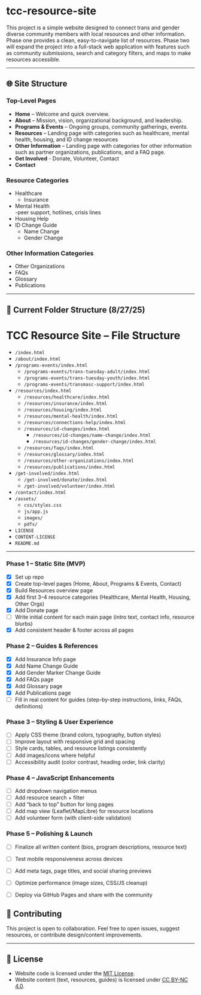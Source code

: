 # tcc-resource-site

This project is a simple website designed to connect trans and gender diverse community members with local resources and other information. Phase one provides a clean, easy-to-navigate list of resources. Phase two will expand the project into a full-stack web application with features such as community submissions, search and category filters, and maps to make resources accessible.

---

## 🌐 Site Structure

### Top-Level Pages
- **Home** – Welcome and quick overview.
- **About** – Mission, vision, organizational background, and leadership. 
- **Programs & Events** – Ongoing groups, community gatherings, events.
- **Resources** – Landing page with categories such as healthcare, mental health, housing, and ID change resources
- **Other Information** – Landing page with categories for other information such as partner organizations, publications, and a FAQ page. 
- **Get Involved** - Donate, Volunteer, Contact
- **Contact**

### Resource Categories
- Healthcare
  - Insurance  
- Mental Health  
  -peer support, hotlines, crisis lines
- Housing Help    
- ID Change Guide  
  - Name Change
  - Gender Change
 

### Other Information Categories
- Other Organizations  
- FAQs  
- Glossary  
- Publications  
---

## 📁 Current Folder Structure (8/27/25)

# TCC Resource Site – File Structure

- `/index.html`
- `/about/index.html`
- `/programs-events/index.html`
  - `/programs-events/trans-tuesday-adult/index.html`
  - `/programs-events/trans-tuesday-youth/index.html`
  - `/programs-events/transmasc-support/index.html`
- `/resources/index.html`
  - `/resources/healthcare/index.html`
  - `/resources/insurance/index.html`
  - `/resources/housing/index.html`
  - `/resources/mental-health/index.html`
  - `/resources/connections-help/index.html`
  - `/resources/id-changes/index.html`
    - `/resources/id-changes/name-change/index.html`
    - `/resources/id-changes/gender-change/index.html`
  - `/resources/faqs/index.html`
  - `/resources/glossary/index.html`
  - `/resources/other-organizations/index.html`
  - `/resources/publications/index.html`
- `/get-involved/index.html`
  - `/get-involved/donate/index.html`
  - `/get-involved/volunteer/index.html`
- `/contact/index.html`
- `/assets/`
  - `css/styles.css`
  - `js/app.js`
  - `images/`
  - `pdfs/`
- `LICENSE`
- `CONTENT-LICENSE`
- `README.md`


---

### Phase 1 – Static Site (MVP)
- [x] Set up repo  
- [x] Create top-level pages (Home, About, Programs & Events, Contact)  
- [x] Build Resources overview page  
- [x] Add first 3–4 resource categories (Healthcare, Mental Health, Housing, Other Orgs)  
- [x] Add Donate page  
- [ ] Write initial content for each main page (intro text, contact info, resource blurbs)  
- [x] Add consistent header & footer across all pages  

### Phase 2 – Guides & References
- [x] Add Insurance Info page  
- [x] Add Name Change Guide  
- [x] Add Gender Marker Change Guide  
- [x] Add FAQs page  
- [x] Add Glossary page  
- [x] Add Publications page  
- [ ] Fill in real content for guides (step-by-step instructions, links, FAQs, definitions)  

### Phase 3 – Styling & User Experience
- [ ] Apply CSS theme (brand colors, typography, button styles)  
- [ ] Improve layout with responsive grid and spacing  
- [ ] Style cards, tables, and resource listings consistently  
- [ ] Add images/icons where helpful  
- [ ] Accessibility audit (color contrast, heading order, link clarity)  

### Phase 4 – JavaScript Enhancements
- [ ] Add dropdown navigation menus  
- [ ] Add resource search + filter  
- [ ] Add “back to top” button for long pages  
- [ ] Add map view (Leaflet/MapLibre) for resource locations  
- [ ] Add volunteer form (with client-side validation)  

### Phase 5 – Polishing & Launch
- [ ] Finalize all written content (bios, program descriptions, resource text)  
- [ ] Test mobile responsiveness across devices  
- [ ] Add meta tags, page titles, and social sharing previews  
- [ ] Optimize performance (image sizes, CSS/JS cleanup)  
- [ ] Deploy via GitHub Pages and share with the community  


## 🤝 Contributing
This project is open to collaboration. Feel free to open issues, suggest resources, or contribute design/content improvements.

---

## 📜 License
- Website code is licensed under the [MIT License](./LICENSE).
- Website content (text, resources, guides) is licensed under 
  [CC BY-NC 4.0](./CONTENT-LICENSE).